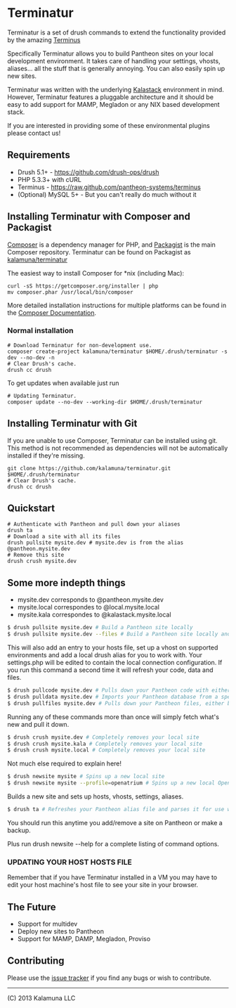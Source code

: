 # Terminatur

Terminatur is a set of drush commands to extend the functionality provided by the amazing
[Terminus](https://raw.github.com/pantheon-systems/terminus)

Specifically Terminatur allows you to build Pantheon sites on your local development environment.
It takes care of handling your settings, vhosts, aliases... all the stuff that is generally annoying.
You can also easily spin up new sites.

Terminatur was written with the underlying [Kalastack](https://github.com/kalamuna/kalastack) environment
in mind. However, Terminatur features a pluggable architecture and it should be easy to add support for
MAMP, Megladon or any NIX based development stack.

If you are interested in providing some of these environmental plugins please contact us!

## Requirements

* Drush 5.1+ - https://github.com/drush-ops/drush
* PHP 5.3.3+ with cURL
* Terminus - https://raw.github.com/pantheon-systems/terminus
* (Optional) MySQL 5+ - But you can't really do much without it

## Installing Terminatur with Composer and Packagist

[Composer](http://getcomposer.org) is a dependency manager for PHP, and
[Packagist](https://packagist.org/) is the main Composer repository. Terminatur
can be found on Packagist as [kalamuna/terminatur](https://packagist.org/packages/kalamuna/terminatur)

The easiest way to install Composer for *nix (including Mac):

    curl -sS https://getcomposer.org/installer | php
    mv composer.phar /usr/local/bin/composer

More detailed installation instructions for multiple platforms can be found in
the [Composer Documentation](http://getcomposer.org/doc/00-intro.md).

### Normal installation

    # Download Terminatur for non-development use.
    composer create-project kalamuna/terminatur $HOME/.drush/terminatur -s dev --no-dev -n
    # Clear Drush's cache.
    drush cc drush

To get updates when available just run

    # Updating Terminatur.
    composer update --no-dev --working-dir $HOME/.drush/terminatur

## Installing Terminatur with Git

If you are unable to use Composer, Terminatur can be installed using git. This
method is not recommended as dependencies will not be automatically installed if
they're missing.

    git clone https://github.com/kalamuna/terminatur.git $HOME/.drush/terminatur
    # Clear Drush's cache.
    drush cc drush

## Quickstart

    # Authenticate with Pantheon and pull down your aliases
    drush ta
    # Download a site with all its files
    drush pullsite mysite.dev # mysite.dev is from the alias @pantheon.mysite.dev
    # Remove this site
    drush crush mysite.dev

## Some more indepth things

- mysite.dev corresponds to @pantheon.mysite.dev
- mysite.local correspondes to @local.mysite.local
- mysite.kala correspondes to @kalastack.mysite.local

```bash
$ drush pullsite mysite.dev # Build a Pantheon site locally
$ drush pullsite mysite.dev --files # Build a Pantheon site locally and download your files
```
This will also add an entry to your hosts file, set up a vhost on supported environments and
add a local drush alias for you to work with. Your settings.php will be edited to contain
the local connection configuration. If you run this command a second time it will
refresh your code, data and files.
```bash
$ drush pullcode mysite.dev # Pulls down your Pantheon code with either git or wget
$ drush pulldata mysite.dev # Imports your Pantheon database from a specific backup, the latest backup, or a newly created backup
$ drush pullfiles mysite.dev # Pulls down your Pantheon files, either by rsync or wget
```
Running any of these commands more than once will simply fetch what's new and pull it down.
```bash
$ drush crush mysite.dev # Completely removes your local site
$ drush crush mysite.kala # Completely removes your local site
$ drush crush mysite.local # Completely removes your local site
```
Not much else required to explain here!
```bash
$ drush newsite mysite # Spins up a new local site
$ drush newsite mysite --profile=openatrium # Spins up a new local OpenAtrium site
```
Builds a new site and sets up hosts, vhosts, settings, aliases.
```bash
$ drush ta # Refreshes your Pantheon alias file and parses it for use with Terminatur
```
You should run this anytime you add/remove a site on Pantheon or make a backup.

Plus run drush newsite --help for a complete listing of command options.

### UPDATING YOUR HOST HOSTS FILE

Remember that if you have Terminatur installed in a VM you may have to edit your
host machine's host file to see your site in your browser.

## The Future

- Support for multidev
- Deploy new sites to Pantheon
- Support for MAMP, DAMP, Megladon, Proviso

## Contributing

Please use the [issue tracker](https://github.com/kalamuna/terminatur/issues) if you find any bugs or wish to contribute.

-------------------------------------------------------------------------------------
(C) 2013 Kalamuna LLC
